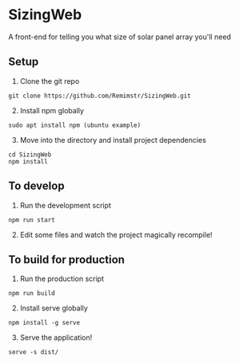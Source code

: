 # SizingWeb
A front-end for telling you what size of solar panel array you'll need

## Setup
1. Clone the git repo
```
git clone https://github.com/Remimstr/SizingWeb.git
```

2. Install npm globally
```
sudo apt install npm (ubuntu example)
```

3. Move into the directory and install project dependencies
```
cd SizingWeb
npm install
```

## To develop
1. Run the development script
```
npm run start
```

2. Edit some files and watch the project magically recompile!

## To build for production
1. Run the production script
```
npm run build
```

2. Install serve globally
```
npm install -g serve
```

3. Serve the application!
```
serve -s dist/
```
